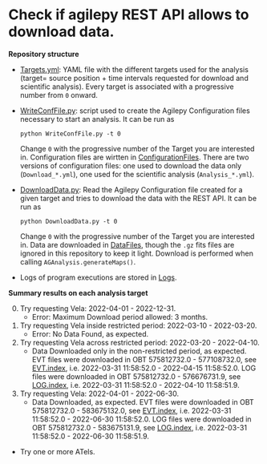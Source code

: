# Check if agilepy REST API allows to download data.

**Repository structure**
- [Targets.yml](./Targets.yml): YAML file with the different targets used for the analysis (target= source position + time intervals requested for download and scientific analysis).
Every target is associated with a progressive number from `0` onward.
- [WriteConfFile.py](./WriteConfFile.py): script used to create the Agilepy Configuration files necessary to start an analysis.
It can be run as
    ```
    python WriteConfFile.py -t 0
    ```
    Change `0` with the progressive number of the Target you are interested in.
    Configuration files are wirtten in [ConfigurationFiles](./ConfigurationFiles/).
    There are two versions of configuration files: one used to download the data only (`Download_*.yml`), one used for the scientific analysis (`Analysis_*.yml`).
- [DownloadData.py](./DownloadData.py): Read the Agilepy Configuration file created for a given target and tries to download the data with the REST API.
It can be run as
    ```
    python DownloadData.py -t 0
    ```
    Change `0` with the progressive number of the Target you are interested in.
    Data are downloaded in [DataFiles](./DataFiles/), though the `.gz` fits files are ignored in this repository to keep it light.
Download is performed when calling `AGAnalysis.generateMaps()`.

- Logs of program executions are stored in [Logs](./Logs/).

**Summary results on each analysis target**

0. Try requesting Vela: 2022-04-01 - 2022-12-31.
    - Error: Maximum Download period allowed: 3 months.
1. Try requesting Vela inside restricted period: 2022-03-10 - 2022-03-20.
    - Error: No Data Found, as expected.
2. Try requesting Vela across restricted period: 2022-03-20 - 2022-04-10.
    - Data Downloaded only in the non-restricted period, as expected.
    EVT files were downloaded in OBT 575812732.0 - 577108732.0, see [EVT.index](./DataFiles/2_Vela_across_restricted_period/EVT.index), i.e. 2022-03-31 11:58:52.0 - 2022-04-15 11:58:52.0.
    LOG files were downloaded in OBT 575812732.0 - 576676731.9, see [LOG.index](./DataFiles/2_Vela_across_restricted_period/LOG.index), i.e. 2022-03-31 11:58:52.0 - 2022-04-10 11:58:51.9.
3. Try requesting Vela: 2022-04-01 - 2022-06-30.
    - Data Downloaded, as expected.
    EVT files were downloaded in OBT 575812732.0 - 583675132.0, see [EVT.index](./DataFiles/3_Vela/EVT.index), i.e. 2022-03-31 11:58:52.0 - 2022-06-30 11:58:52.0.
    LOG files were downloaded in OBT 575812732.0 - 583675131.9, see [LOG.index](./DataFiles/3_Vela/LOG.index), i.e. 2022-03-31 11:58:52.0 - 2022-06-30 11:58:51.9.
- Try one or more ATels.
